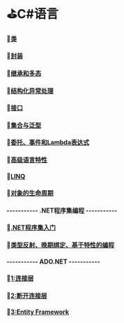 # :golf:C#语言

#### :file_folder:[类](https://github.com/swordboyASS/Rear-end-Learing/blob/master/CSharp/%E6%96%87%E4%BB%B6/%E7%B1%BB.md)

#### :file_folder:[封装](https://github.com/swordboyASS/Rear-end-Learing/blob/master/CSharp/%E6%96%87%E4%BB%B6/%E5%B0%81%E8%A3%85.md)

#### :file_folder:[继承和多态](https://github.com/swordboyASS/Rear-end-Learing/blob/master/CSharp/%E6%96%87%E4%BB%B6/%E7%BB%A7%E6%89%BF%E5%92%8C%E5%A4%9A%E6%80%81.md)

#### :file_folder:[结构化异常处理](https://github.com/swordboyASS/Rear-end-Learing/blob/master/CSharp/%E6%96%87%E4%BB%B6/%E5%BC%82%E5%B8%B8%E5%A4%84%E7%90%86.md)

#### :file_folder:[接口](https://github.com/swordboyASS/Rear-end-Learing/blob/master/CSharp/%E6%96%87%E4%BB%B6/%E6%8E%A5%E5%8F%A3.md)

#### :file_folder:[集合与泛型](https://github.com/swordboyASS/Rear-end-Learing/edit/master/CSharp/%E6%96%87%E4%BB%B6/%E6%B3%9B%E5%9E%8B.md)

#### :file_folder:[委托、事件和Lambda表达式](https://github.com/swordboyASS/Rear-end-Learing/blob/master/CSharp/%E6%96%87%E4%BB%B6/%E5%A7%94%E6%89%98%EF%BC%8C%E4%BA%8B%E4%BB%B6%EF%BC%8CLambda.md)

#### :file_folder:[高级语言特性](https://github.com/swordboyASS/Rear-end-Learing/blob/master/CSharp/%E6%96%87%E4%BB%B6/%E9%AB%98%E7%BA%A7%E8%AF%AD%E8%A8%80%E7%89%B9%E6%80%A7.md)

#### :file_folder:[LINQ](https://github.com/swordboyASS/Rear-end-Learing/blob/master/CSharp/%E6%96%87%E4%BB%B6/LINQ.md)

#### :file_folder:[对象的生命周期](https://github.com/swordboyASS/Rear-end-Learing/blob/master/CSharp/%E6%96%87%E4%BB%B6/%E5%AF%B9%E8%B1%A1%E7%9A%84%E7%94%9F%E5%91%BD%E5%91%A8%E6%9C%9F.md)

####   ----------- .NET程序集编程 -----------

#### :file_folder:[.NET程序集入门](https://github.com/swordboyASS/Rear-end-Learing/blob/master/CSharp/%E6%96%87%E4%BB%B6/.NET%E7%A8%8B%E5%BA%8F%E9%9B%86%E5%85%A5%E9%97%A8.md)

#### :file_folder:[类型反射、晚期绑定、基于特性的编程](https://github.com/swordboyASS/Rear-end-Learing/blob/master/CSharp/%E6%96%87%E4%BB%B6/%E7%B1%BB%E5%9E%8B%E5%8F%8D%E5%B0%84.md)




####   ----------- ADO.NET -----------

#### :file_folder:[1:连接层]()

#### :file_folder:[2:断开连接层]()

#### :file_folder:[3:Entity Framework]()

